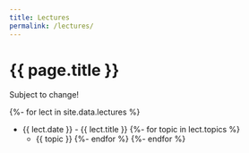 ```yaml
---
title: Lectures
permalink: /lectures/
---
```


# {{ page.title }}

<p class="important">Subject to change!</p>

{%- for lect in site.data.lectures %}
* {{ lect.date }} - {{ lect.title }}
  {%- for topic in lect.topics %}
  * {{ topic }}
  {%- endfor %}
{%- endfor %}
